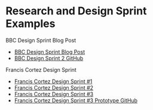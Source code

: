 # Research and Design Sprint Examples

BBC Design Sprint Blog Post
* [BBC Design Sprint Blog Post](http://www.bbc.co.uk/blogs/internet/entries/60392136-1685-39c4-84bc-b8b2f54f6556)
* [BBC Design Sprint 2 GitHub](https://github.com/BBC/timelines-design-sprint-2-prototypes/tree/gh-pages)  

Francis Cortez Design Sprint
* [Francis Cortez Design Sprint #1](http://franciscortez.com/design-sprint)  
* [Francis Cortez Design Sprint #2](https://medium.com/@makeshowlearn/personal-design-sprint-ii-food-tracking-af853a78a210)
* [Francis Cortez Design Sprint #3](https://medium.com/@makeshowlearn/personal-design-sprint-iii-prompts-10949cc4cf6b)  
* [Francis Cortez Design Sprint #3 Prototype GitHub](https://github.com/makeshowlearn/framer-prompts)
